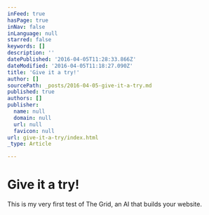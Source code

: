 ```yaml
---
inFeed: true
hasPage: true
inNav: false
inLanguage: null
starred: false
keywords: []
description: ''
datePublished: '2016-04-05T11:28:33.866Z'
dateModified: '2016-04-05T11:18:27.090Z'
title: 'Give it a try!'
author: []
sourcePath: _posts/2016-04-05-give-it-a-try.md
published: true
authors: []
publisher:
  name: null
  domain: null
  url: null
  favicon: null
url: give-it-a-try/index.html
_type: Article

---
```

# Give it a try!

This is my very first test of The Grid, an AI that builds your website.